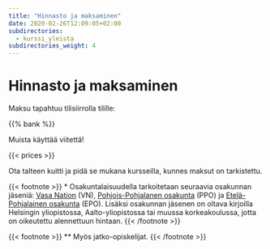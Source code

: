 ```yaml
---
title: "Hinnasto ja maksaminen"
date: 2020-02-26T12:09:05+02:00
subdirectories:
  - kurssi_yleista
subdirectories_weight: 4
---
```

# Hinnasto ja maksaminen

Maksu tapahtuu tilisiirrolla tilille:

{{% bank %}}

Muista käyttää viitettä!

{{< prices >}}

Ota talteen kuitti ja pidä se mukana kursseilla, kunnes maksut on tarkistettu.

{{< footnote >}}
\* Osakuntalaisuudella tarkoitetaan seuraavia osakunnan jäseniä: [Vasa Nation](http://vasa.nation.fi) (VN), [Pohjois-Pohjalanen osakunta](http://pohjoispohjalaiset.fi) (PPO) ja [Etelä-Pohjalainen osakunta](http://epo.osakunta.fi) (EPO). Lisäksi osakunnan jäsenen on oltava kirjoilla Helsingin yliopistossa, Aalto-yliopistossa tai muussa korkeakoulussa, jotta on oikeutettu alennettuun hintaan.
{{< /footnote >}}

{{< footnote >}}
\*\* Myös jatko-opiskelijat.
{{< /footnote >}}
